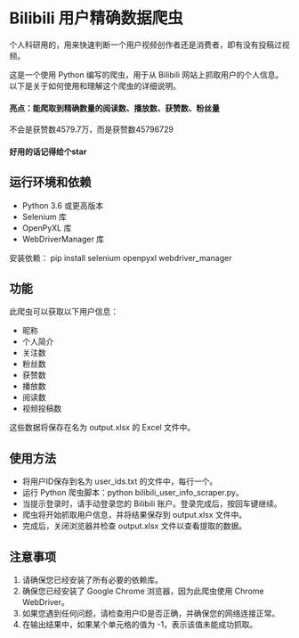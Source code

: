 # Bilibili 用户精确数据爬虫

个人科研用的，用来快速判断一个用户视频创作者还是消费者，即有没有投稿过视频。

这是一个使用 Python 编写的爬虫，用于从 Bilibili 网站上抓取用户的个人信息。以下是关于如何使用和理解这个爬虫的详细说明。

#### 亮点：能爬取到精确数量的阅读数、播放数、获赞数、粉丝量
不会是获赞数4579.7万，而是获赞数45796729

#### 好用的话记得给个star

## 运行环境和依赖

* Python 3.6 或更高版本
* Selenium 库
* OpenPyXL 库
* WebDriverManager 库

安装依赖：
pip install selenium openpyxl webdriver_manager

## 功能
此爬虫可以获取以下用户信息：

* 昵称
* 个人简介
* 关注数
* 粉丝数
* 获赞数
* 播放数
* 阅读数
* 视频投稿数

这些数据将保存在名为 output.xlsx 的 Excel 文件中。

## 使用方法
* 将用户ID保存到名为 user_ids.txt 的文件中，每行一个。
* 运行 Python 爬虫脚本：python bilibili_user_info_scraper.py。
* 当提示登录时，请手动登录您的 Bilibili 账户。登录完成后，按回车键继续。
* 爬虫将开始抓取用户信息，并将结果保存到 output.xlsx 文件中。
* 完成后，关闭浏览器并检查 output.xlsx 文件以查看提取的数据。

## 注意事项
1. 请确保您已经安装了所有必要的依赖库。
2. 确保您已经安装了 Google Chrome 浏览器，因为此爬虫使用 Chrome WebDriver。
3. 如果您遇到任何问题，请检查用户ID是否正确，并确保您的网络连接正常。
4. 在输出结果中，如果某个单元格的值为 -1，表示该值未能成功抓取。
